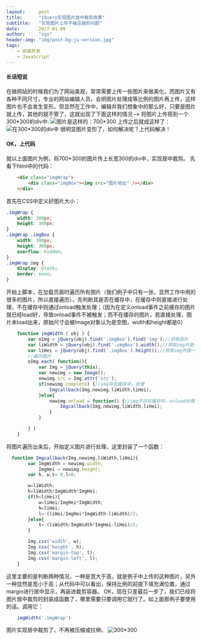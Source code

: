 ```yaml
---
layout:     post
title:      "jQuery实现图片居中裁剪效果"
subtitle:   "实现图片上传不被压缩的问题"
date:       2017-01-09
author:     "zgx"
header-img: "img/post-bg-js-version.jpg"
tags:
    - 前端开发
    - JavaScript
---
```


#### 长话短说
在做网站的时候我们为了网站美观，常常需要上传一些图片来做美化，而图片又有各种不同尺寸，专业的网站编辑人员，会把图片处理成等比例的图片再上传，这样图片也不会发生变形。但显然在工作中，编辑并我们想象中的那么好，只要是图片就上传，其他的就不管了，这就出现了下面这样的情况-->
将图片上传搭到一个300*300的div中:
![图片是这样的：700*300](http://function.bypanda.cn/blog/20170108/195255644.jpg)
上传之后就成这样了：
![在300*300的div中](http://function.bypanda.cn/blog/20170108/195530097.png)
很明显图片变形了，如何解决呢？上代码解决！
#### OK，上代码
就以上面图片为例，将700*300的图片传上长宽300的div中，实现居中裁剪。
先看下html中的代码：
```html
    <div class="imgWrap">
        <div class="imgBox"><img src="图片地址" /></div>
    </div>
```
首先在CSS中定义好图片大小：
```css
.imgWrap {
    width: 300px;
    height: 300px;
}
.imgWrap .imgBox {
    width: 300px;
    height: 300px;
    overflow: hidden;
}
.imgWrap img {
    display: block;
    border: none;
}
```

开始上脚本，在加载页面时遍历所有图片（我们例子中只有一张，显然工作中用的很多的图片，所以直接遍历），先判断其是否在缓存中，在缓存中则直接进行处理，不在缓存中则通过onload触发处理；（因为在定义onload事件之前缓存的图片就已经load好，导致onload事件不被触发；而不在缓存的图片，若直接处理，图片未load出来，原始尺寸会被Image对象认为是空图，width和height都是0）

```js
    function imgWidth ( obj ) {
        var oImg = jQuery(obj).find('.imgBox').find('img');//获取图片
        var liWidth = jQuery(obj).find('.imgBox').width();//获取img外面一层div的宽度
        var liHei = jQuery(obj).find('.imgBox').height();//获取img外面一层div的高度
        //遍历图片
        oImg.each( function(){
            var Img = jQuery(this);
            var newimg = new Image();
            newimg.src = Img.attr('src');
            if(newimg.complete) {//img存在缓存中，处理
                Imgcallback(Img,newimg,liWidth,liHei);
            }else{
                newimg.onload = function() {//img不存在缓存中，onload处理
                    Imgcallback(Img,newimg,liWidth,liHei);
                }
            }

        } )
    }
```

将图片遍历出来后，开始定义图片进行处理，这里封装了一个函数：
```js
  function Imgcallback(Img,newimg,liWidth,liHei){
        var ImgWidth = newimg.width,
            ImgHei = newimg.height;
        var h, w,t= 0,l=0;

        w=liWidth;
        h=liWidth/ImgWidth*ImgHei;
        if(h<liHei){
            w=liHei/ImgHei*ImgWidth;
            h=liHei;
            l=-(liHei/ImgHei*ImgWidth-liWidth)/2;
        }else{
            t=-(liWidth/ImgWidth*ImgHei-liHei)/2;
        }

        Img.css('width', w);
        Img.css('height', h);
        Img.css('margin-top', t);
        Img.css('margin-left', l);
    }
```
这里主要的是判断两种情况，一种是宽大于高，就是例子中上传的这种图片，另外一种显然是宽小于高；从代码中可以看出，保持比例的前提下填充满位置，通过margin进行居中显示，再装进裁剪容器。
OK，现在只差最后一步了，我们已经将图片居中裁剪的封装成函数了，哪里需要只要调用它就行了。如上面那例子要使用的话。调用它：

```js
    imgWidth('.imgWrap')
```

图片实现居中裁剪了，不再被压缩或拉伸。
![300*300](http://function.bypanda.cn/blog/20170108/204045593.png)

